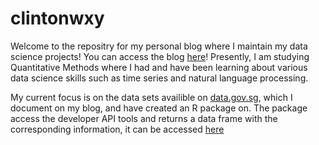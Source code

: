 # clintonwxy

Welcome to the repositry for my personal blog where I maintain my data science projects! You can access the blog [here](https://clintonwxy.github.io/)! Presently, I am studying Quantitative Methods where I had and have been learning about various data science skills such as time series and natural language processing. 

My current focus is on the data sets availible on [data.gov.sg](https://data.gov.sg/), which I document on my blog, and have created an R package on. The package access the developer API tools and returns a data frame with the corresponding information, it can be accessed [here](https://github.com/clintonwxy/datagovsgR)
